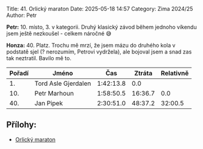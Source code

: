 Title: 41. Orlický maraton
Date: 2025-05-18 14:57
Category: Zima 2024/25
Author: Petr

**Petr:** 10. místo, 3. v kategorii. Druhý klasický závod během jednoho víkendu jsem ještě nezkoušel - celkem náročné 😅

**Honza:**  40. Platz. Trochu mě mrzí, že jsem mázu do druhého kola v podstatě sjel (? nerozumím, Petrovi vydržela), ale bojoval jsem a snad zas tak neztratil. Bavilo mě to.

| Pořadí | Jméno               | Čas       | Ztráta  | Relativně |
|--------|---------------------|-----------|---------|-----------|
| 1.     | Tord Asle Gjerdalen | 1:42:13.8 | 0.0     |           |
| 10.    | Petr Marhoun        | 1:58:50.5 | 16:36.7 | 0.0       |
| 40.   | Jan Pipek           | 2:30:51.0 | 48:37.2 | 32:00.5   |


Přílohy:
--------

- [Orlický maraton]({static}/static/zima-2024-25/orlicky-maraton.pdf)

